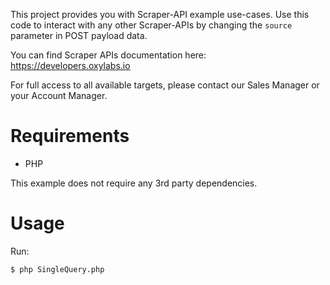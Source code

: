 This project provides you with Scraper-API example use-cases. Use this code to interact with any other Scraper-APIs by changing the `source` parameter in POST payload data.

You can find Scraper APIs documentation here: https://developers.oxylabs.io

For full access to all available targets, please contact our Sales Manager or your Account Manager.

# Requirements

- PHP

This example does not require any 3rd party dependencies.

# Usage

Run:
```bash
$ php SingleQuery.php
```
